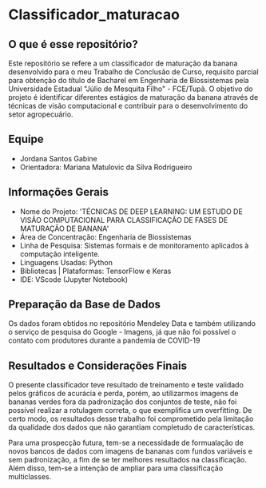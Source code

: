 # Classificador_maturacao

## O que é esse repositório?
Este repositório se refere a um classificador de maturação da banana desenvolvido para o meu Trabalho de Conclusão de Curso, requisito parcial para obtenção do título de Bacharel em Engenharia de Biossistemas pela Universidade Estadual "Júlio de Mesquita Filho" - FCE/Tupã.
O objetivo do projeto é identificar diferentes estágios de maturação da banana através de técnicas de visão computacional e contribuir para o desenvolvimento do setor agropecuário. 

## Equipe
* Jordana Santos Gabine
* Orientadora: Mariana Matulovic da Silva Rodrigueiro

## Informações Gerais
* Nome do Projeto: 'TÉCNICAS DE DEEP LEARNING: UM ESTUDO DE VISÃO COMPUTACIONAL PARA CLASSIFICAÇÃO DE FASES DE MATURAÇÃO DE BANANA'
* Área de Concentração: Engenharia de Biossistemas
* Linha de Pesquisa: Sistemas formais e de monitoramento aplicados à computação inteligente.
* Linguagens Usadas: Python
* Bibliotecas | Plataformas: TensorFlow e Keras
* IDE: VScode (Jupyter Notebook)

## Preparação da Base de Dados
Os dados foram obtidos no repositório Mendeley Data e também utilizando o serviço de pesquisa do Google - Imagens, já que não foi possível o contato com produtores durante a pandemia de COVID-19

## Resultados e Considerações Finais
O presente classificador teve resultado de treinamento e teste validado pelos gráficos de acurácia e perda, porém, ao utilizarmos imagens de bananas verdes fora da padronização dos conjuntos de teste, não foi possível realizar a rotulagem correta, o que exemplifica um overfitting. De certo modo, os resultados desse trabalho foi comprometido pela limitação da qualidade dos dados que não garantiam completudo de características. 

Para uma prospecção futura, tem-se a necessidade de formualação de novos bancos de dados com imagens de bananas com fundos variáveis e sem padronização, a fim de se ter melhores resultados na classificação. Além disso, tem-se a intenção de ampliar para uma classificação multiclasses. 


